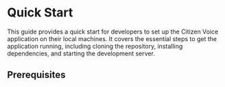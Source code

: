 # Quick Start

This guide provides a quick start for developers to set up the Citizen Voice application on their local machines. It covers the essential steps to get the application running, including cloning the repository, installing dependencies, and starting the development server.

## Prerequisites
